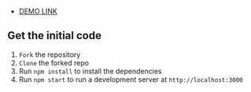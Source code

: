 - [DEMO LINK](https://serhii-nikitin.github.io/2048/)

## Get the initial code
1. `Fork` the repository 
2. `Clone` the forked repo
3. Run `npm install` to install the dependencies
4. Run `npm start` to run a development server at `http://localhost:3000`